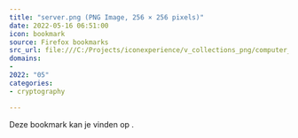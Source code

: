 ```yaml
---
title: "server.png (PNG Image, 256 × 256 pixels)"
date: 2022-05-16 06:51:00
icon: bookmark
source: Firefox bookmarks
src_url: file:///C:/Projects/iconexperience/v_collections_png/computer_network_security/256x256/shadow/server.png
domains:
- 
2022: "05"
categories:
- cryptography

---
```

Deze bookmark kan je vinden op [](file:///C:/Projects/iconexperience/v_collections_png/computer_network_security/256x256/shadow/server.png).
